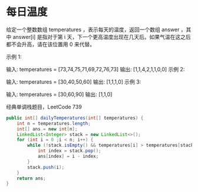 # 每日温度

给定一个整数数组 temperatures ，表示每天的温度，返回一个数组 answer ，其中 answer[i] 是指对于第 i 天，下一个更高温度出现在几天后。如果气温在这之后都不会升高，请在该位置用 0 来代替。

示例 1:

输入: temperatures = [73,74,75,71,69,72,76,73]
输出: [1,1,4,2,1,1,0,0]
示例 2:

输入: temperatures = [30,40,50,60]
输出: [1,1,1,0]
示例 3:

输入: temperatures = [30,60,90]
输出: [1,1,0]

经典单调栈题目，LeetCode 739

```java
public int[] dailyTemperatures(int[] temperatures) {
    int n = temperatures.length;
    int[] ans = new int[n];
    LinkedList<Integer> stack = new LinkedList<>();
    for (int i = 0 ;i < n; i++) {
        while (!stack.isEmpty() && temperatures[i] > temperatures[stack.peek()]) {
            int index = stack.pop();
            ans[index] = i - index;
        }
        stack.push(i);
    }
    return ans;
}
```